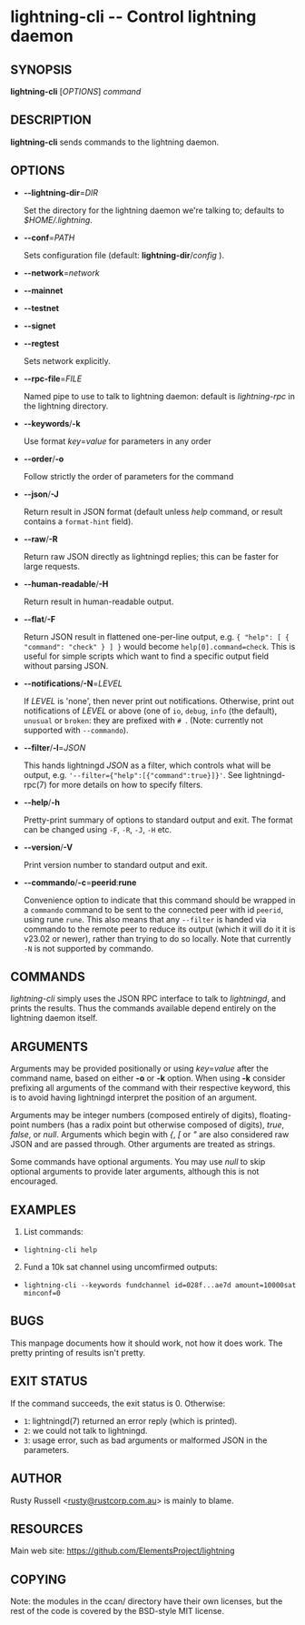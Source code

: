 lightning-cli -- Control lightning daemon
=========================================

SYNOPSIS
--------

**lightning-cli** \[*OPTIONS*\] *command*

DESCRIPTION
-----------

**lightning-cli** sends commands to the lightning daemon.

OPTIONS
-------

* **--lightning-dir**=*DIR*

  Set the directory for the lightning daemon we're talking to; defaults to
*$HOME/.lightning*.

* **--conf**=*PATH*

  Sets configuration file (default: **lightning-dir**/*config* ).

* **--network**=*network*
* **--mainnet**
* **--testnet**
* **--signet**
* **--regtest**

  Sets network explicitly.

* **--rpc-file**=*FILE*

  Named pipe to use to talk to lightning daemon: default is
*lightning-rpc* in the lightning directory.

* **--keywords**/**-k**

  Use format *key*=*value* for parameters in any order

* **--order**/**-o**

  Follow strictly the order of parameters for the command

* **--json**/**-J**

  Return result in JSON format (default unless *help* command,
or result contains a `format-hint` field).

* **--raw**/**-R**

  Return raw JSON directly as lightningd replies; this can be faster for
large requests.

* **--human-readable**/**-H**

  Return result in human-readable output.

* **--flat**/**-F**

  Return JSON result in flattened one-per-line output, e.g. `{ "help":
[ { "command": "check" } ] }` would become `help[0].command=check`.
This is useful for simple scripts which want to find a specific output
field without parsing JSON.

* **--notifications**/**-N**=*LEVEL*

  If *LEVEL* is 'none', then never print out notifications.  Otherwise,
print out notifications of *LEVEL* or above (one of `io`, `debug`,
`info` (the default), `unusual` or `broken`: they are prefixed with `#
`.  (Note: currently not supported with `--commando`).

* **--filter**/**-l**=*JSON*

  This hands lightningd *JSON* as a filter, which controls what will be output, e.g. `'--filter={"help":[{"command":true}]}'`.  See lightningd-rpc(7) for more details on how to specify filters.

* **--help**/**-h**

  Pretty-print summary of options to standard output and exit.  The format can
be changed using `-F`, `-R`, `-J`, `-H` etc.

* **--version**/**-V**

  Print version number to standard output and exit.

* **--commando**/**-c**=**peerid**:**rune**

  Convenience option to indicate that this command should be wrapped
in a `commando` command to be sent to the connected peer with id
`peerid`, using rune `rune`.  This also means that any `--filter` is
handed via commando to the remote peer to reduce its output (which it
will do it it is v23.02 or newer), rather than trying to do so
locally.  Note that currently `-N` is not supported by commando.

COMMANDS
--------

*lightning-cli* simply uses the JSON RPC interface to talk to
*lightningd*, and prints the results. Thus the commands available depend
entirely on the lightning daemon itself.

ARGUMENTS
---------

Arguments may be provided positionally or using *key*=*value* after the
command name, based on either **-o** or **-k** option. When using **-k** 
consider prefixing all arguments of the command with their respective keyword, 
this is to avoid having lightningd interpret the position of an argument. 

Arguments may be integer numbers (composed entirely of digits), floating-point 
numbers (has a radix point but otherwise composed of digits), *true*, *false*,
or *null*. Arguments which begin with *{*, *[* or *"* are also considered
raw JSON and are passed through.  Other arguments are treated as strings.

Some commands have optional arguments. You may use *null* to skip
optional arguments to provide later arguments, although this is not encouraged.

EXAMPLES
--------

1. List commands:

  * `lightning-cli help`

2. Fund a 10k sat channel using uncomfirmed outputs:

  * `lightning-cli --keywords fundchannel id=028f...ae7d amount=10000sat minconf=0`

BUGS
----

This manpage documents how it should work, not how it does work. The
pretty printing of results isn't pretty.

EXIT STATUS
-----------

If the command succeeds, the exit status is 0.  Otherwise:

* `1`: lightningd(7) returned an error reply (which is printed).
* `2`: we could not talk to lightningd.
* `3`: usage error, such as bad arguments or malformed JSON in the parameters.

AUTHOR
------

Rusty Russell <<rusty@rustcorp.com.au>> is mainly to blame.

RESOURCES
---------

Main web site: <https://github.com/ElementsProject/lightning>

COPYING
-------

Note: the modules in the ccan/ directory have their own licenses, but
the rest of the code is covered by the BSD-style MIT license.

